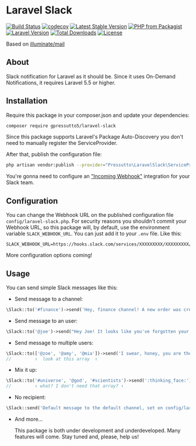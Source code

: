# Laravel Slack
[![Build Status](https://img.shields.io/travis/gpressutto5/laravel-slack/master.svg?style=for-the-badge)](https://travis-ci.com/gpressutto5/laravel-slack)
[![codecov](https://img.shields.io/codecov/c/github/gpressutto5/laravel-slack/master.svg?style=for-the-badge)](https://codecov.io/gh/gpressutto5/laravel-slack)
[![Latest Stable Version](https://img.shields.io/packagist/v/gpressutto5/laravel-slack.svg?style=for-the-badge)](https://packagist.org/packages/gpressutto5/laravel-slack)
[![PHP from Packagist](https://img.shields.io/packagist/php-v/gpressutto5/laravel-slack.svg?style=for-the-badge)](https://packagist.org/packages/gpressutto5/laravel-slack)
[![Laravel Version](https://img.shields.io/badge/laravel-%3E%3D5.5-orange.svg?style=for-the-badge)](https://packagist.org/packages/gpressutto5/laravel-slack)
[![Total Downloads](https://img.shields.io/packagist/dt/gpressutto5/laravel-slack.svg?style=for-the-badge)](https://packagist.org/packages/gpressutto5/laravel-slack)
[![License](https://img.shields.io/packagist/l/gpressutto5/laravel-slack.svg?style=for-the-badge)](https://packagist.org/packages/gpressutto5/laravel-slack)

Based on [illuminate/mail](https://github.com/illuminate/mail)

## About

Slack notification for Laravel as it should be.
Since it uses On-Demand Notifications, it requires Laravel 5.5 or higher.

## Installation 

Require this package in your composer.json and update your dependencies:

```bash
composer require gpressutto5/laravel-slack
```

Since this package supports Laravel's Package Auto-Discovery
you don't need to manually register the ServiceProvider.

After that, publish the configuration file:

```bash
php artisan vendor:publish --provider="Pressutto\LaravelSlack\ServiceProvider"
```

You're gonna need to configure an ["Incoming Webhook"](https://api.slack.com/incoming-webhooks) integration for your Slack team.

## Configuration

You can change the Webhook URL on the published configuration file `config/laravel-slack.php`.
For security reasons you shouldn't commit your Webhook URL,
so this package will, by default, use the environment variable
`SLACK_WEBHOOK_URL`. You can just add it to your `.env` file.
Like this:

```dotenv
SLACK_WEBHOOK_URL=https://hooks.slack.com/services/XXXXXXXXX/XXXXXXXXX/XXXXXXXXXXXXXXXXXXXXXXXX
```

More configuration options coming!

## Usage

You can send simple Slack messages like this:

- Send message to a channel:

```php
\Slack::to('#finance')->send('Hey, finance channel! A new order was created just now!');
```

- Send message to an user:

```php
\Slack::to('@joe')->send("Hey Joe! It looks like you've forgotten your password! Use this token to recover it: as34bhdfh");
```

- Send message to multiple users:

```php
\Slack::to(['@zoe', '@amy', '@mia'])->send('I swear, honey, you are the only one... :heart:');
//         ↑  look at this array  ↑
```

- Mix it up:

```php
\Slack::to('#universe', '@god', '#scientists')->send(':thinking_face:');
//         ↑ what? I don't need that array? ↑
```

- No recipient:

```php
\Slack::send('Default message to the default channel, set on config/laravel-slack.php.');
```

- And more...

    This package is both under development and underdeveloped.
    Many features will come. Stay tuned and, please, help us!
